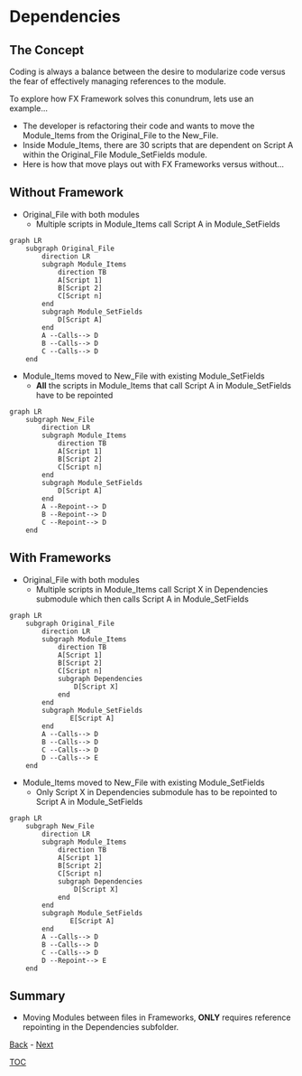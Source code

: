 # Dependencies

## The Concept

Coding is always a balance between the desire to modularize code versus the fear of effectively managing references to the module.

To explore how FX Framework solves this conundrum, lets use an example...

- The developer is refactoring their code and wants to move the Module_Items from the Original_File to the New_File. 
- Inside Module_Items, there are 30 scripts that are dependent on Script A within the Original_File Module_SetFields module.
- Here is how that move plays out with FX Frameworks versus without...

## Without Framework

- Original_File with both modules
    - Multiple scripts in Module_Items call Script A in Module_SetFields

```mermaid
graph LR
    subgraph Original_File
        direction LR
        subgraph Module_Items
            direction TB
            A[Script 1]
            B[Script 2]
            C[Script n]
        end
        subgraph Module_SetFields
            D[Script A]
        end
        A --Calls--> D
        B --Calls--> D
        C --Calls--> D
    end
```
- Module_Items moved to New_File with existing Module_SetFields
    - **All** the scripts in Module_Items that call Script A in Module_SetFields have to be repointed

```mermaid
graph LR
    subgraph New_File
        direction LR
        subgraph Module_Items
            direction TB
            A[Script 1]
            B[Script 2]
            C[Script n]
        end
        subgraph Module_SetFields
            D[Script A]
        end
        A --Repoint--> D
        B --Repoint--> D
        C --Repoint--> D
    end
```

## With Frameworks

- Original_File with both modules
    - Multiple scripts in Module_Items call Script X in Dependencies submodule which then calls Script A in Module_SetFields

```mermaid
graph LR
    subgraph Original_File
        direction LR
        subgraph Module_Items
            direction TB
            A[Script 1]
            B[Script 2]
            C[Script n]
            subgraph Dependencies
                D[Script X]
            end
        end
        subgraph Module_SetFields
               E[Script A]
        end
        A --Calls--> D
        B --Calls--> D
        C --Calls--> D
        D --Calls--> E
    end
```
- Module_Items moved to New_File with existing Module_SetFields
    - Only Script X in Dependencies submodule has to be repointed to Script A in Module_SetFields

```mermaid
graph LR
    subgraph New_File
        direction LR
        subgraph Module_Items
            direction TB
            A[Script 1]
            B[Script 2]
            C[Script n]
            subgraph Dependencies
                D[Script X]
            end
        end
        subgraph Module_SetFields
               E[Script A]
        end
        A --Calls--> D
        B --Calls--> D
        C --Calls--> D
        D --Repoint--> E
    end
```

## Summary

- Moving Modules between files in Frameworks, **ONLY** requires reference repointing in the Dependencies subfolder.

[Back](Introduction.md) - [Next](Script_Functions_And_Types.md)

[TOC](TOC.md)
